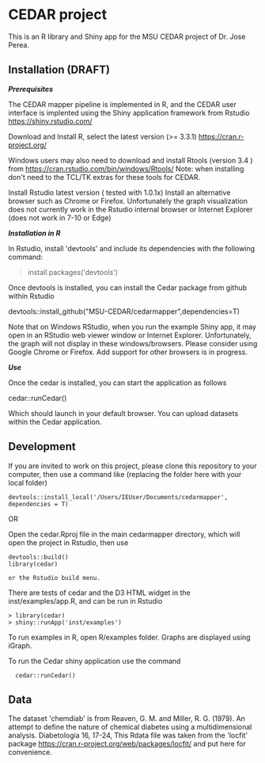 CEDAR project
===

This is an R library and Shiny app for the MSU CEDAR project of Dr. Jose Perea.  


Installation  (DRAFT)
---

***Prerequisites***

The CEDAR mapper pipeline is implemented in R, and the CEDAR user interface is implented using the Shiny application framework from Rstudio https://shiny.rstudio.com/ 

Download and Install R, select the latest version (>= 3.3.1) https://cran.r-project.org/

Windows users may also need to download and install Rtools (version 3.4 ) from https://cran.rstudio.com/bin/windows/Rtools/    Note: when installing don't need to the TCL/TK extras for these tools for CEDAR. 

Install Rstudio latest version ( tested with 1.0.1x)
Install an alternative browser such as Chrome or Firefox.  Unfortunately the graph visualization does not currently work in the Rstudio internal browser or Internet Explorer (does not work in 7-10 or Edge)

***Installation in R***

In Rstudio, install 'devtools'  and include its dependencies with the following command:

> install.packages('devtools')
 
 
Once devtools is installed, you can install the Cedar package from github within Rstudio

devtools::install_github("MSU-CEDAR/cedarmapper",dependencies=T)

Note that on Windows RStudio, when you run the example Shiny app, it may open
in an RStudio web viewer window or Internet Explorer.  Unfortunately, the graph will not display in these windows/browsers.  Please consider using Google Chrome or Firefox.  Add support for other browsers is in progress. 
   
***Use***

Once the cedar is installed, you can start the application as follows

cedar::runCedar()

Which should launch in your default browser.   You can upload datasets within the Cedar application. 


Development
---

If you are invited to work on this project, please clone this repository to your computer, then use a command like  (replacing the folder here with your local folder)

    devtools::install_local('/Users/IEUser/Documents/cedarmapper', dependencies = T)

OR 

Open the cedar.Rproj file in the main cedarmapper directory, which will open the project in Rstudio, then use   

    devtools::build()
    library(cedar)

    or the Rstudio build menu. 
    

There are tests of cedar and the D3 HTML widget in the inst/examples/app.R, and can be run in Rstudio

    > library(cedar)
    > shiny::runApp('inst/examples')

    
To run examples in R, open R/examples folder.   Graphs are displayed using iGraph. 

To run the Cedar shiny application use the command  

      cedar::runCedar()      
      

Data
----

The dataset 'chemdiab' is from Reaven, G. M. and Miller, R. G. (1979). An attempt to define the nature of chemical diabetes using a multidimensional analysis. Diabetologia 16, 17-24,  This Rdata file was taken from the  'locfit' package https://cran.r-project.org/web/packages/locfit/ and put here for convenience.   

